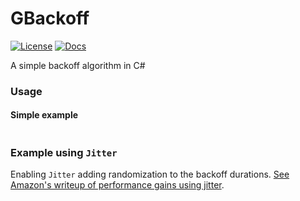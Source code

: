 # GBackoff
[![License][license-image]][license-url]
[![Docs][docs-image]][docs-url]

A simple backoff algorithm in C#

### Usage

#### Simple example

```csharp
```

### Example using `Jitter`

Enabling `Jitter` adding randomization to the backoff durations. [See Amazon's writeup of performance gains using jitter](http://www.awsarchitectureblog.com/2015/03/backoff.html).

```csharp
```


[license-image]: https://img.shields.io/badge/license-MIT-blue.svg?style=flat-square
[license-url]: LICENSE
[docs-image]: https://img.shields.io/badge/docs-latest-blue.svg
[docs-url]: https://g8y3e.github.io/void-engine/